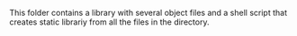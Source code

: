 This folder contains a library with several object files and a shell script that creates  static librariy from all the files in the directory.

